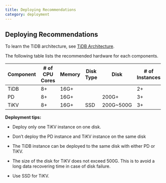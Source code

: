 ```yaml
---
title: Deploying Recommendations
category: deployment
---
```


## Deploying Recommendations

To learn the TiDB architecture, see [TiDB Architecture](../README.md#TiDB-Architecture).

The following table lists the recommended hardware for each components.

| Component | # of CPU Cores | Memory | Disk Type | Disk | # of Instances |
| ---- | ------- | -------- | ------- | ------- | --------- |
| TiDB | 8+ | 16G+ |  |  | 2+ |
| PD   | 8+ | 16G+ |  | 200G+ | 3+ |
| TiKV | 8+ | 16G+ | SSD | 200G~500G | 3+ |


**Deployment tips:**

* Deploy only one TiKV instance on one disk.

* Don’t deploy the PD instance and TiKV instance on the same disk

* The TiDB instance can be deployed to the same disk with either PD or TiKV.

* The size of the disk for TiKV does not exceed 500G. This is to avoid a long data recovering time in case of disk failure.

* Use SSD for TiKV.